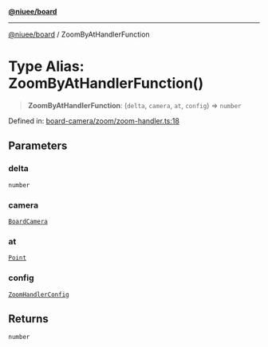 [**@niuee/board**](../README.md)

***

[@niuee/board](../globals.md) / ZoomByAtHandlerFunction

# Type Alias: ZoomByAtHandlerFunction()

> **ZoomByAtHandlerFunction**: (`delta`, `camera`, `at`, `config`) => `number`

Defined in: [board-camera/zoom/zoom-handler.ts:18](https://github.com/niuee/board/blob/d74620e4e63da3004adfc7105b7f1136fce9577c/src/board-camera/zoom/zoom-handler.ts#L18)

## Parameters

### delta

`number`

### camera

[`BoardCamera`](../interfaces/BoardCamera.md)

### at

[`Point`](Point.md)

### config

[`ZoomHandlerConfig`](ZoomHandlerConfig.md)

## Returns

`number`
